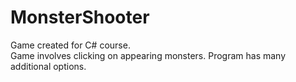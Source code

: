# MonsterShooter

Game created for C# course. <br/>
Game involves clicking on appearing monsters. Program has many additional options.   
